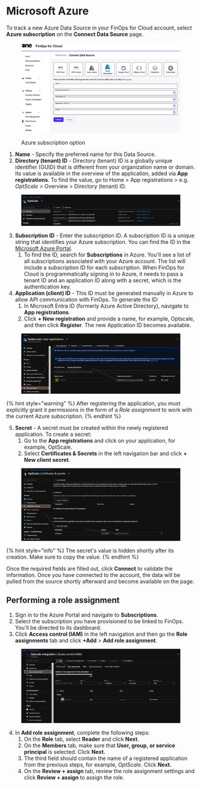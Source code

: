 # Microsoft Azure

To track a new Azure Data Source in your FinOps for Cloud account, select **Azure subscription** on the **Connect Data Source** page.

<figure><img src="../../../.gitbook/assets/Azure_Subscription.png" alt=""><figcaption><p>Azure subscription option</p></figcaption></figure>

1. **Name** - Specify the preferred name for this Data Source.
2. **Directory (tenant) ID** - Directory (tenant) ID is a globally unique identifier (GUID) that is different from your organization name or domain. Its value is available in the overview of the application, added via **App registrations**. To find the value, go to Home > App registrations > e.g. _OptScale_ > Overview > Directory (tenant) ID.

<figure><img src="../../../.gitbook/assets/image (47).png" alt=""><figcaption></figcaption></figure>

3. **Subscription ID** - Enter the subscription ID. A subscription ID is a unique string that identifies your Azure subscription. You can find the ID in the [Microsoft Azure Portal](https://portal.azure.com/).&#x20;
   1. To find the ID, search for **Subscriptions** in Azure. You'll see a list of all subscriptions associated with your Azure account. The list will include a subscription ID for each subscription. When FinOps for Cloud is programmatically signing in to Azure, it needs to pass a tenant ID and an application ID along with a secret, which is the authentication key.
4. **Application (client) ID** - This ID must be generated manually in Azure to allow API communication with FinOps. To generate the ID:
   1. In Microsoft Entra ID (formerly Azure Active Directory), navigate to **App registrations**.
   2. Click **+ New registration** and provide a name, for example, Optscale, and then click **Register**. The new Application ID becomes available.

<figure><img src="../../../.gitbook/assets/image (44).png" alt=""><figcaption></figcaption></figure>

{% hint style="warning" %}
After registering the application, you must explicitly grant it permissions in the form of a _Role assignment_ to work with the current Azure subscription.
{% endhint %}

5. **Secret** - A secret must be created within the newly registered application. To create a secret:
   1. Go to the **App registrations** and click on your application, for example, OptScale.&#x20;
   2. Select **Certificates & Secrets** in the left navigation bar and click **+ New client secret**.&#x20;

<figure><img src="../../../.gitbook/assets/image (48).png" alt=""><figcaption></figcaption></figure>

{% hint style="info" %}
The secret's value is hidden shortly after its creation. Make sure to copy the value.
{% endhint %}

Once the required fields are filled out, click **Connect** to validate the information. Once you have connected to the account, the data will be pulled from the source shortly afterward and become available on the page.&#x20;

## Performing a role assignment

1. Sign in to the Azure Portal and navigate to **Subscriptions**.
2. Select the subscription you have provisioned to be linked to FinOps. You'll be directed to its dashboard.&#x20;
3. Click **Access control (IAM)** in the left navigation and then go the **Role assignments** tab and click **+Add** > **Add role assignment**.

<figure><img src="../../../.gitbook/assets/image (45).png" alt=""><figcaption></figcaption></figure>

4. In **Add role assignment**, complete the following steps:
   1. On the **Role** tab, select **Reader** and click **Next**.
   2. On the **Members** tab, make sure that **User, group, or service principal** is selected. Click **Next.**
   3. The third field should contain the name of a registered application from the previous steps, for example, _OptScale_. Click **Next.**
   4. On the **Review + assign** tab, review the role assignment settings and click **Review + assign** to assign the role.
